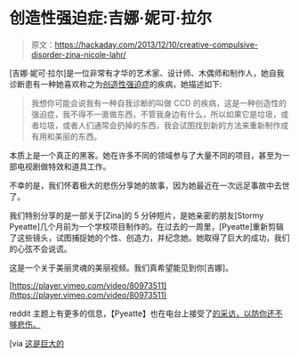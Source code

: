 # 创造性强迫症:吉娜·妮可·拉尔

> 原文：<https://hackaday.com/2013/12/10/creative-compulsive-disorder-zina-nicole-lahr/>

[吉娜·妮可·拉尔]是一位非常有才华的艺术家、设计师、木偶师和制作人，她自我诊断患有一种她喜欢称之为[创造性强迫症](http://normallyodd.com/)的疾病，她描述如下:

> 我想你可能会说我有一种自我诊断的叫做 CCD 的疾病，这是一种创造性的强迫症，我不得不一直做东西，不管我身边有什么，所以如果它是垃圾，或者垃圾，或者人们通常会扔掉的东西，我会试图找到新的方法来重新制作成有用和美丽的东西。

本质上是一个真正的黑客。她在许多不同的领域参与了大量不同的项目，甚至为一部电视剧做特效和道具工作。

不幸的是，我们怀着极大的悲伤分享她的故事，因为她最近在一次远足事故中去世了。

我们特别分享的是一部关于[Zina]的 5 分钟短片，是她亲密的朋友[Stormy Pyeatte]几个月前为一个学校项目制作的。在过去的一周里，[Pyeatte]重新剪辑了这些镜头，试图捕捉她的个性、创造力，并纪念她。她取得了巨大的成功，我们的心弦不会说谎。

这是一个关于美丽灵魂的美丽视频。我们真希望能见到你[吉娜]。

[https://player.vimeo.com/video/80973511](https://player.vimeo.com/video/80973511)

reddit 主题上有更多的信息，【Pyeatte】也在电台上接受了[的采访，以防你还不够悲伤。](http://aspenpublicradio.org/post/mourning-friend-creates-portrait-young-artist)

[via [这是巨大的](http://www.thisiscolossal.com/2013/12/creative-compulsive-disorder-remembering-zina-nicole-lahr/)